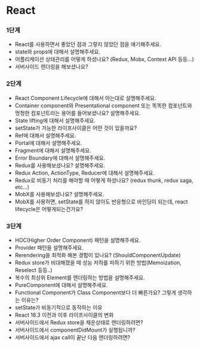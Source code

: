 # React

### 1단계
- React를 사용하면서 좋았던 점과 그렇지 않았던 점을 얘기해주세요.
- state와 props에 대해서 설명해주세요.
- 어플리케이션 상태관리를 어떻게 하셨나요? (Redux, Mobx, Context API 등등...)
- 서버사이드 렌더링을 해보셨나요?

### 2단계
- React Component Lifecycle에 대해서 아는대로 설명해주세요.
- Container component와 Presentational component 또는 똑똑한 컴포넌트와 멍청한 컴포넌트라는 용어를 들어보셨나요? 설명해주세요.
- State lifting에 대해서 설명해주세요.
- setState가 가능한 라이프사이클은 어떤 것이 있을까요?
- Ref에 대해서 설명해주세요.
- Portal에 대해서 설명해주세요.
- Fragment에 대해서 설명해주세요.
- Error Boundary에 대해서 설명해주세요.
- Redux를 사용해보셨나요? 설명해주세요.
- Redux Action, ActionType, Reducer에 대해서 설명해주세요.
- Redux로 비동기 처리를 해야할 때 어떻게 하셨나요? (redux thunk, redux saga, etc...)
- MobX를 사용해보셨나요? 설명해주세요.
- MobX를 사용하면, setState를 하지 않아도 반응형으로 바인딩이 되는데, react lifecycle은 어떻게되는건가요?

### 3단계

- HOC(Higher Order Component) 패턴을 설명해주세요.
- Provider 패턴을 설명해주세요.
- Rerendering을 최적화 해본 경험이 있나요? (ShouldComponentUpdate)
- Redux store가 비대해졌을 때 성능 저하를 피하기 위한 방법(Memoization, Reselect 등등..)
- 복수의 최상위 Element를  렌더링하는 방법을 설명해주세요.
- PureComponent에 대해서 설명해주세요.
- Functional Component가 Class Component보다 더 빠른가요? 그렇게 생각하는 이유는?
- setState가 비동기적으로 동작하는 이유
- React 16.3 이전과 이후 라이프사이클의 변화
- 서버사이드에서 Redux store을 채운상태로 렌더링하려면?
- 서버사이드에서 componentDidMount가 실행됩니까?
- 서버사이드에서 ajax call이 끝난 다음 렌더링하려면?
